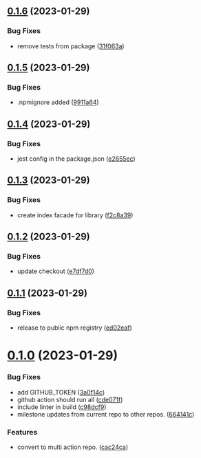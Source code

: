 ## [0.1.6](https://github.com/deanhigh/mr-tools-lib/compare/v0.1.5...v0.1.6) (2023-01-29)


### Bug Fixes

* remove tests from package ([31f063a](https://github.com/deanhigh/mr-tools-lib/commit/31f063a495fd92313bd2cad0daafa65745f2e8f7))

## [0.1.5](https://github.com/deanhigh/mr-tools-lib/compare/v0.1.4...v0.1.5) (2023-01-29)


### Bug Fixes

* .npmignore added ([9911a64](https://github.com/deanhigh/mr-tools-lib/commit/9911a648075f10172fb2b8bda8c05502ca7f7049))

## [0.1.4](https://github.com/deanhigh/mr-tools-lib/compare/v0.1.3...v0.1.4) (2023-01-29)


### Bug Fixes

* jest config in the package.json ([e2655ec](https://github.com/deanhigh/mr-tools-lib/commit/e2655ecb52c0eb0d5f03c76193cb0ef071aa35df))

## [0.1.3](https://github.com/deanhigh/mr-tools-lib/compare/v0.1.2...v0.1.3) (2023-01-29)


### Bug Fixes

* create index facade for library ([f2c8a39](https://github.com/deanhigh/mr-tools-lib/commit/f2c8a39f330564528816f57180a0617b25fac929))

## [0.1.2](https://github.com/deanhigh/mr-tools-lib/compare/v0.1.1...v0.1.2) (2023-01-29)


### Bug Fixes

* update checkout ([e7df7d0](https://github.com/deanhigh/mr-tools-lib/commit/e7df7d0607f5d0be7331d78db36d3ea10dacc0a7))

## [0.1.1](https://github.com/deanhigh/mr-tools-lib/compare/v0.1.0...v0.1.1) (2023-01-29)


### Bug Fixes

* release to public npm registry ([ed02eaf](https://github.com/deanhigh/mr-tools-lib/commit/ed02eafad4b9547b2f29ce74a9e46bffe22c01dd))

# [0.1.0](https://github.com/deanhigh/mr-tools-lib/compare/v0.0.6...v0.1.0) (2023-01-29)


### Bug Fixes

* add GITHUB_TOKEN ([3a0f14c](https://github.com/deanhigh/mr-tools-lib/commit/3a0f14c29da87531f48bbc3fbe6db10bf6c91db9))
* github action should run all ([cde071f](https://github.com/deanhigh/mr-tools-lib/commit/cde071f67a37eba787d37df25cae7b898d6a0c10))
* include linter in build ([c98dcf9](https://github.com/deanhigh/mr-tools-lib/commit/c98dcf9464bc97331e22ce0a632f3d7739c2605c))
* milestone updates from current repo to other repos. ([664141c](https://github.com/deanhigh/mr-tools-lib/commit/664141cbb63773e7a053368ef9d0d84844fbfda9))


### Features

* convert to multi action repo. ([cac24ca](https://github.com/deanhigh/mr-tools-lib/commit/cac24cab7ad6531159bc19c71c5a39f9cbd255fb))
